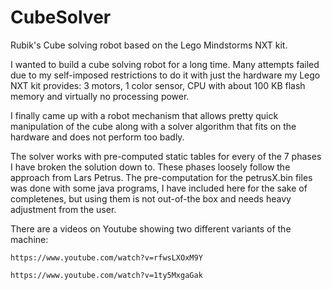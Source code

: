 # CubeSolver
Rubik's Cube solving robot based on the Lego Mindstorms NXT kit.

I wanted to build a cube solving robot for a long time. Many attempts failed due to 
my self-imposed restrictions to do it with just the hardware my Lego NXT kit provides: 
3 motors, 1 color sensor, CPU with about 100 KB flash memory and virtually no processing power.

I finally came up with a robot mechanism that allows pretty quick manipulation of
the cube along with a solver algorithm that fits on the hardware and does not 
perform too badly. 

The solver works with pre-computed static tables for every of the 7 phases I have broken
the solution down to. These phases loosely follow the approach from Lars Petrus.
The pre-computation for the petrusX.bin files was done with some java programs, I have included here
for the sake of completenes, but using them is not out-of-the box and needs heavy adjustment from the user.

There are a videos on Youtube showing two different variants of the machine:

	https://www.youtube.com/watch?v=rfwsLXOxM9Y
	
	https://www.youtube.com/watch?v=1ty5MxgaGak
	